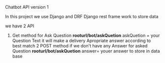 Chatbot API version 1 

In this project we use Django and DRF Django rest frame work to store data

we have 2 API 
1. Get method for Ask Question 
    **rooturl/bot/askQuetion**
   askQuetion = your Question Text it will make a delivery Apropriate answer according to best match 
2 POST method if we don't have any Answer for asked Question 
  **rooturl/bot/askQuetion**
   answer= youer answer to store in data base 
 
  
